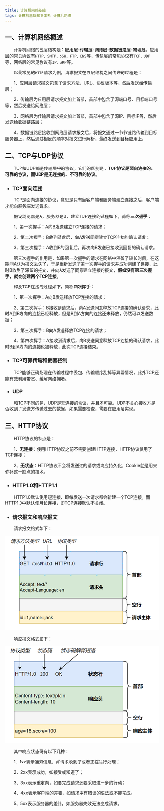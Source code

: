 ```yaml
---
title: 计算机网络基础
tags: 计算机基础知识体系 计算机网络
---
```


## 一、计算机网络概述

　　计算机网络的五层结构是：**应用层-传输层-网络层-数据链路层-物理层**。应用层的常见协议有`HTTP、SMTP、SSH、FTP、DNS`等，传输层的常见协议有`TCP、UDP`等，网络层的常见协议有`IP、ARP`等。

　　以最常见的`HTTP`请求为例，请求报文在五层结构之间传递的过程是：

　　1、应用层请求报文包含了请求方法、URL、协议版本等，然后发送给传输层；

　　2、传输层为应用层请求报文加上首部，首部中包含了源端口号、目标端口号等，然后发送给网络层；

　　3、网络层为传输层请求报文加上首部，首部中包含了源IP、目标IP等，然后发送给数据链路层；

　　4、数据链路层接收到网络层请求报文后，将报文通过一节节链路传输到目标服务器上，然后通过相反的顺序对报文进行解析，最终发送到目标应用上。

## 二、TCP与UDP协议

　　TCP和UDP都是传输层中的协议，它们的区别是：**TCP协议是面向连接的、可靠的协议，而UDP是无连接的、不可靠的协议**。

* ### TCP面向连接

　　TCP是面向连接的协议，意思是只有当客户端和服务端建立连接之后，客户端才能向服务端发送请求。

　　假设浏览器是A，服务器是B，建立TCP连接的过程如下，简称**三次握手**：

　　1、第一次握手：A向B发送建立TCP连接的请求；

　　2、第二次握手：B收到请求后，向A发送同意建立TCP连接的确认请求；

　　3、第三次握手：A收到B的回复后，再次向B发送已接收到回复的确认请求。

　　第三次握手的作用是，如果第一次握手的请求在网络中滞留了较长时间，在这期间A认为报文丢失了，于是重新发送了第一次握手的请求并成功创建了连接，此时B收到了滞留的报文，并向A发送了同意建立连接的报文，**假如没有第三次握手，就会创建两个TCP连接**。

　　释放TCP连接的过程如下，简称**四次挥手**：

　　1、第一次挥手：A向B发送释放TCP连接的请求；

　　2、第二次挥手：B接收到请求后，向A发送同意释放TCP连接的确认请求，此时A到B方向的连接已经释放，但是B到A方向的连接还未释放，仍然可以发送数据；

　　3、第三次挥手：B向A发送释放TCP连接的请求；

　　4、第四次挥手：A接收到请求后，向B发送同意释放TCP连接的确认请求，此时B到A方向的连接也被释放，此次TCP连接结束。

* ### TCP可靠传输和拥塞控制

　　TCP能够正确处理在传输过程中丢包、传输顺序乱掉等异常情况，此外TCP还能有效利用带宽、缓解网络拥堵。

* ### UDP

　　和TCP不同的是，UDP是无连接的协议，并且不可靠。UDP不关心接收方是否收到了发送方传送过去的数据，如果需要检查，需要在应用层实现。

## 三、HTTP协议

　　HTTP协议的特点是：

　　1、**无连接**：使用HTTP协议之前不需要创建HTTP连接，HTTP协议使用了TCP连接；

　　2、**无状态**：HTTP协议不会将发送过的请求或响应持久化，Cookie就是用来弥补这一缺点的技术。

* ### HTTP1.0和HTTP1.1

　　HTTP1.0默认使用短连接，即每发送一次请求都会新建一个TCP连接，而HTTP1.0中默认使用长连接，即TCP连接默认不关闭。

* ### 请求报文和响应报文

　　请求报文格式如下：

![http请求报文格式](/assets/img/java/http请求报文格式.png)

　　响应报文格式如下：

![http响应报文格式](/assets/img/java/http响应报文格式.png)

　　其中响应状态码有以下几种：

　　1、1xx表示通知信息，如请求收到了或者正在进行处理；

　　2、2xx表示成功，如接受或知道了；

　　3、3xx表示重定向，如要完成请求还要采取进一步的行动；

　　4、4xx表示客户端的差错，如请求中有错误的语法或不能完成。

　　5、5xx表示服务器的差错，如服务器失效无法完成请求。

